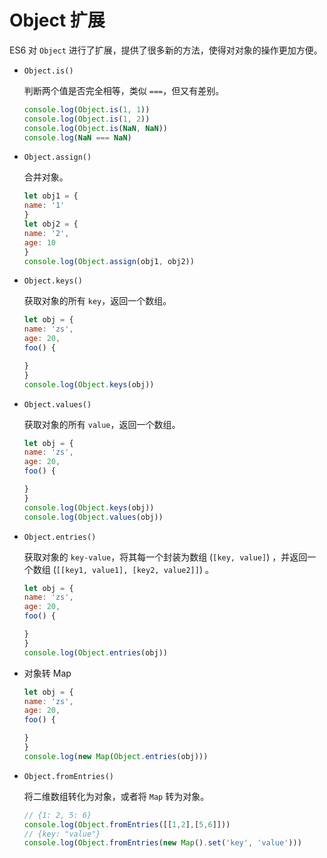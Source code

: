 # Object 扩展

ES6 对 `Object` 进行了扩展，提供了很多新的方法，使得对对象的操作更加方便。

- `Object.is()`  

    判断两个值是否完全相等，类似 `===`，但又有差别。

    ```js
    console.log(Object.is(1, 1))
    console.log(Object.is(1, 2))
    console.log(Object.is(NaN, NaN))
    console.log(NaN === NaN)
    ```

- `Object.assign()`   

    合并对象。

    ```js
    let obj1 = {
    name: '1'
    }
    let obj2 = {
    name: '2',
    age: 10
    }
    console.log(Object.assign(obj1, obj2))
    ```

- `Object.keys()`  

    获取对象的所有 `key`，返回一个数组。

    ```js
    let obj = {
    name: 'zs',
    age: 20,
    foo() {

    }
    }
    console.log(Object.keys(obj))
    ```

- `Object.values()`  

    获取对象的所有 `value`，返回一个数组。

    ```js
    let obj = {
    name: 'zs',
    age: 20,
    foo() {

    }
    }
    console.log(Object.keys(obj))
    console.log(Object.values(obj))
    ```

- `Object.entries()`  

    获取对象的 `key-value`，将其每一个封装为数组 (`[key, value]`) ，并返回一个数组 (`[[key1, value1], [key2, value2]]`) 。

    ```js
    let obj = {
    name: 'zs',
    age: 20,
    foo() {

    }
    }
    console.log(Object.entries(obj))
    ```

- 对象转 Map  

    ```js
    let obj = {
    name: 'zs',
    age: 20,
    foo() {

    }
    }
    console.log(new Map(Object.entries(obj)))
    ```

- `Object.fromEntries()`  

    将二维数组转化为对象，或者将 `Map` 转为对象。

    ```js
    // {1: 2, 5: 6}
    console.log(Object.fromEntries([[1,2],[5,6]]))
    // {key: "value"}
    console.log(Object.fromEntries(new Map().set('key', 'value')))
    ```
    